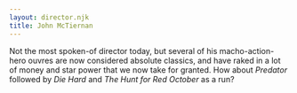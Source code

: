 ```yaml
---
layout: director.njk
title: John McTiernan
---
```


Not the most spoken-of director today, but several of his macho-action-hero ouvres are now considered absolute classics, and have raked in a lot of money and star power that we now take for granted. How about _Predator_ followed by _Die Hard_ and _The Hunt for Red October_ as a run?
